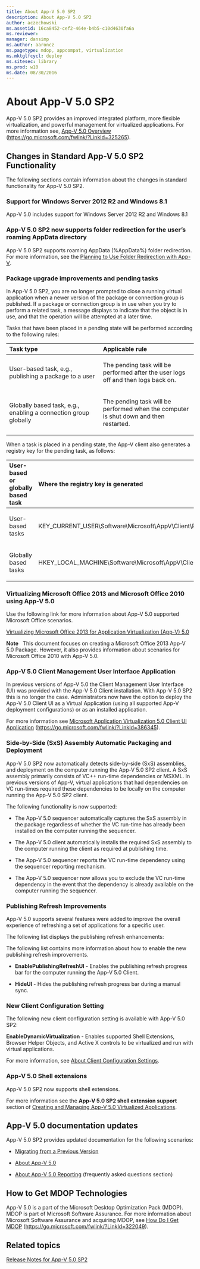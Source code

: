 ```yaml
---
title: About App-V 5.0 SP2
description: About App-V 5.0 SP2
author: aczechowski
ms.assetid: 16ca8452-cef2-464e-b4b5-c10d4630fa6a
ms.reviewer: 
manager: dansimp
ms.author: aaroncz
ms.pagetype: mdop, appcompat, virtualization
ms.mktglfcycl: deploy
ms.sitesec: library
ms.prod: w10
ms.date: 08/30/2016
---
```



# About App-V 5.0 SP2


App-V 5.0 SP2 provides an improved integrated platform, more flexible virtualization, and powerful management for virtualized applications. For more information see, [App-V 5.0 Overview](https://go.microsoft.com/fwlink/p/?LinkId=325265) (https://go.microsoft.com/fwlink/?LinkId=325265).

## Changes in Standard App-V 5.0 SP2 Functionality


The following sections contain information about the changes in standard functionality for App-V 5.0 SP2.

### <a href="" id="bkmk-sp2-supported-cfg"></a>Support for Windows Server 2012 R2 and Windows 8.1

App-V 5.0 includes support for Windows Server 2012 R2 and Windows 8.1

### <a href="" id="-------------app-v-5-0-sp2-now-supports-folder-redirection-for-the-user-s-roaming-appdata-directory"></a> App-V 5.0 SP2 now supports folder redirection for the user’s roaming AppData directory

App-V 5.0 SP2 supports roaming AppData (%AppData%) folder redirection. For more information, see the [Planning to Use Folder Redirection with App-V](planning-to-use-folder-redirection-with-app-v.md).

### <a href="" id="bkmk-pkg-upgr-pendg-tasks"></a>Package upgrade improvements and pending tasks

In App-V 5.0 SP2, you are no longer prompted to close a running virtual application when a newer version of the package or connection group is published. If a package or connection group is in use when you try to perform a related task, a message displays to indicate that the object is in use, and that the operation will be attempted at a later time.

Tasks that have been placed in a pending state will be performed according to the following rules:

<table>
<colgroup>
<col width="50%" />
<col width="50%" />
</colgroup>
<thead>
<tr class="header">
<th align="left">Task type</th>
<th align="left">Applicable rule</th>
</tr>
</thead>
<tbody>
<tr class="odd">
<td align="left"><p>User-based task, e.g., publishing a package to a user</p></td>
<td align="left"><p>The pending task will be performed after the user logs off and then logs back on.</p></td>
</tr>
<tr class="even">
<td align="left"><p>Globally based task, e.g., enabling a connection group globally</p></td>
<td align="left"><p>The pending task will be performed when the computer is shut down and then restarted.</p></td>
</tr>
</tbody>
</table>

 

When a task is placed in a pending state, the App-V client also generates a registry key for the pending task, as follows:

<table>
<colgroup>
<col width="50%" />
<col width="50%" />
</colgroup>
<thead>
<tr class="header">
<th align="left">User-based or globally based task</th>
<th align="left">Where the registry key is generated</th>
</tr>
</thead>
<tbody>
<tr class="odd">
<td align="left"><p>User-based tasks</p></td>
<td align="left"><p>KEY_CURRENT_USER\Software\Microsoft\AppV\Client\PendingTasks</p></td>
</tr>
<tr class="even">
<td align="left"><p>Globally based tasks</p></td>
<td align="left"><p>HKEY_LOCAL_MACHINE\Software\Microsoft\AppV\Client\PendingTasks</p></td>
</tr>
</tbody>
</table>

 

### Virtualizing Microsoft Office 2013 and Microsoft Office 2010 using App-V 5.0

Use the following link for more information about App-V 5.0 supported Microsoft Office scenarios.

[Virtualizing Microsoft Office 2013 for Application Virtualization (App-V) 5.0](../solutions/virtualizing-microsoft-office-2013-for-application-virtualization--app-v--50-solutions.md)

**Note**  
This document focuses on creating a Microsoft Office 2013 App-V 5.0 Package. However, it also provides information about scenarios for Microsoft Office 2010 with App-V 5.0.

 

### <a href="" id="-------------app-v-5-0-client-management-user-interface-application"></a> App-V 5.0 Client Management User Interface Application

In previous versions of App-V 5.0 the Client Management User Interface (UI) was provided with the App-V 5.0 Client installation. With App-V 5.0 SP2 this is no longer the case. Administrators now have the option to deploy the App-V 5.0 Client UI as a Virtual Application (using all supported App-V deployment configurations) or as an installed application.

For more information see [Microsoft Application Virtualization 5.0 Client UI Application](https://go.microsoft.com/fwlink/p/?LinkId=386345) (https://go.microsoft.com/fwlink/?LinkId=386345).

### Side-by-Side (SxS) Assembly Automatic Packaging and Deployment

App-V 5.0 SP2 now automatically detects side-by-side (SxS) assemblies, and deployment on the computer running the App-V 5.0 SP2 client. A SxS assembly primarily consists of VC++ run-time dependencies or MSXML. In previous versions of App-V, virtual applications that had dependencies on VC run-times required these dependencies to be locally on the computer running the App-V 5.0 SP2 client.

The following functionality is now supported:

-   The App-V 5.0 sequencer automatically captures the SxS assembly in the package regardless of whether the VC run-time has already been installed on the computer running the sequencer.

-   The App-V 5.0 client automatically installs the required SxS assembly to the computer running the client as required at publishing time.

-   The App-V 5.0 sequencer reports the VC run-time dependency using the sequencer reporting mechanism.

-   The App-V 5.0 sequencer now allows you to exclude the VC run-time dependency in the event that the dependency is already available on the computer running the sequencer.

### Publishing Refresh Improvements

App-V 5.0 supports several features were added to improve the overall experience of refreshing a set of applications for a specific user.

The following list displays the publishing refresh enhancements:

The following list contains more information about how to enable the new publishing refresh improvements.

-   **EnablePublishingRefreshUI** - Enables the publishing refresh progress bar for the computer running the App-V 5.0 Client.

-   **HideUI** - Hides the publishing refresh progress bar during a manual sync.

### New Client Configuration Setting

The following new client configuration setting is available with App-V 5.0 SP2:

**EnableDynamicVirtualization** - Enables supported Shell Extensions, Browser Helper Objects, and Active X controls to be virtualized and run with virtual applications.

For more information, see [About Client Configuration Settings](about-client-configuration-settings.md).

### <a href="" id="-------------app-v-5-0-shell-extensions"></a> App-V 5.0 Shell extensions

App-V 5.0 SP2 now supports shell extensions.

For more information see the **App-V 5.0 SP2 shell extension support** section of [Creating and Managing App-V 5.0 Virtualized Applications](creating-and-managing-app-v-50-virtualized-applications.md).

## <a href="" id="---------app-v-5-0-documentation-updates"></a> App-V 5.0 documentation updates


App-V 5.0 SP2 provides updated documentation for the following scenarios:

-   [Migrating from a Previous Version](migrating-from-a-previous-version-app-v-50.md)

-   [About App-V 5.0](about-app-v-50.md)

-   [About App-V 5.0 Reporting](about-app-v-50-reporting.md) (frequently asked questions section)

## How to Get MDOP Technologies


App-V 5.0 is a part of the Microsoft Desktop Optimization Pack (MDOP). MDOP is part of Microsoft Software Assurance. For more information about Microsoft Software Assurance and acquiring MDOP, see [How Do I Get MDOP](https://go.microsoft.com/fwlink/?LinkId=322049) (https://go.microsoft.com/fwlink/?LinkId=322049).






## Related topics


[Release Notes for App-V 5.0 SP2](release-notes-for-app-v-50-sp2.md)

 

 






